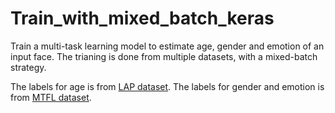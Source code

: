 # Train_with_mixed_batch_keras

Train a multi-task learning model to estimate age, gender and emotion of an input face. 
The trianing is done from multiple datasets, with a mixed-batch strategy. 

The labels for age is from [LAP dataset](http://chalearnlap.cvc.uab.es). 
The labels for gender and emotion is from [MTFL dataset](http://mmlab.ie.cuhk.edu.hk/projects/TCDCN.html). 
